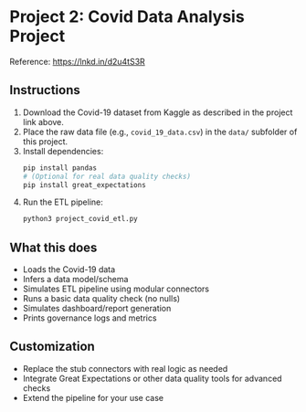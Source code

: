 # Project 2: Covid Data Analysis Project

Reference: https://lnkd.in/d2u4tS3R

## Instructions
1. Download the Covid-19 dataset from Kaggle as described in the project link above.
2. Place the raw data file (e.g., `covid_19_data.csv`) in the `data/` subfolder of this project.
3. Install dependencies:
   ```bash
   pip install pandas
   # (Optional for real data quality checks)
   pip install great_expectations
   ```
4. Run the ETL pipeline:
   ```bash
   python3 project_covid_etl.py
   ```

## What this does
- Loads the Covid-19 data
- Infers a data model/schema
- Simulates ETL pipeline using modular connectors
- Runs a basic data quality check (no nulls)
- Simulates dashboard/report generation
- Prints governance logs and metrics

## Customization
- Replace the stub connectors with real logic as needed
- Integrate Great Expectations or other data quality tools for advanced checks
- Extend the pipeline for your use case
